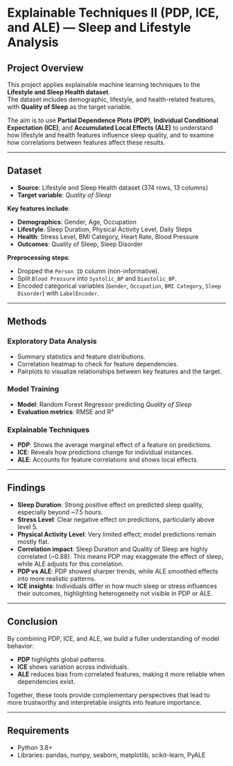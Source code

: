 # Explainable Techniques II (PDP, ICE, and ALE) — Sleep and Lifestyle Analysis

## Project Overview
This project applies explainable machine learning techniques to the **Lifestyle and Sleep Health dataset**.  
The dataset includes demographic, lifestyle, and health-related features, with **Quality of Sleep** as the target variable.  

The aim is to use **Partial Dependence Plots (PDP)**, **Individual Conditional Expectation (ICE)**, and **Accumulated Local Effects (ALE)** to understand how lifestyle and health features influence sleep quality, and to examine how correlations between features affect these results.

---

## Dataset

- **Source**: Lifestyle and Sleep Health dataset (374 rows, 13 columns)  
- **Target variable**: *Quality of Sleep*  

**Key features include**:  
- **Demographics**: Gender, Age, Occupation  
- **Lifestyle**: Sleep Duration, Physical Activity Level, Daily Steps  
- **Health**: Stress Level, BMI Category, Heart Rate, Blood Pressure  
- **Outcomes**: Quality of Sleep, Sleep Disorder  

**Preprocessing steps**:  
- Dropped the `Person ID` column (non-informative).  
- Split `Blood Pressure` into `Systolic_BP` and `Diastolic_BP`.  
- Encoded categorical variables (`Gender`, `Occupation`, `BMI Category`, `Sleep Disorder`) with `LabelEncoder`.  

---

## Methods

### Exploratory Data Analysis
- Summary statistics and feature distributions.  
- Correlation heatmap to check for feature dependencies.  
- Pairplots to visualize relationships between key features and the target.  

### Model Training
- **Model**: Random Forest Regressor predicting *Quality of Sleep*  
- **Evaluation metrics**: RMSE and R²  

### Explainable Techniques
- **PDP**: Shows the average marginal effect of a feature on predictions.  
- **ICE**: Reveals how predictions change for individual instances.  
- **ALE**: Accounts for feature correlations and shows local effects.  

---

## Findings
- **Sleep Duration**: Strong positive effect on predicted sleep quality, especially beyond ~7.5 hours.  
- **Stress Level**: Clear negative effect on predictions, particularly above level 5.  
- **Physical Activity Level**: Very limited effect; model predictions remain mostly flat.  
- **Correlation impact**: Sleep Duration and Quality of Sleep are highly correlated (~0.88). This means PDP may exaggerate the effect of sleep, while ALE adjusts for this correlation.  
- **PDP vs ALE**: PDP showed sharper trends, while ALE smoothed effects into more realistic patterns.  
- **ICE insights**: Individuals differ in how much sleep or stress influences their outcomes, highlighting heterogeneity not visible in PDP or ALE.  

---

## Conclusion
By combining PDP, ICE, and ALE, we build a fuller understanding of model behavior:  
- **PDP** highlights global patterns.  
- **ICE** shows variation across individuals.  
- **ALE** reduces bias from correlated features, making it more reliable when dependencies exist.  

Together, these tools provide complementary perspectives that lead to more trustworthy and interpretable insights into feature importance.

---

## Requirements
- Python 3.8+  
- Libraries: pandas, numpy, seaborn, matplotlib, scikit-learn, PyALE
